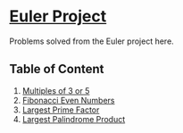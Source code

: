 # [Euler Project](https://projecteuler.net/)

Problems solved from the Euler project here.

## Table of Content

1. [Multiples of 3 or 5](./01-mul-3-5/)
2. [Fibonacci Even Numbers](./02-even-fib//)
3. [Largest Prime Factor](./03-lgst-prime-factor/)
4. [Largest Palindrome Product](./04-lgst-palindrome-product/)